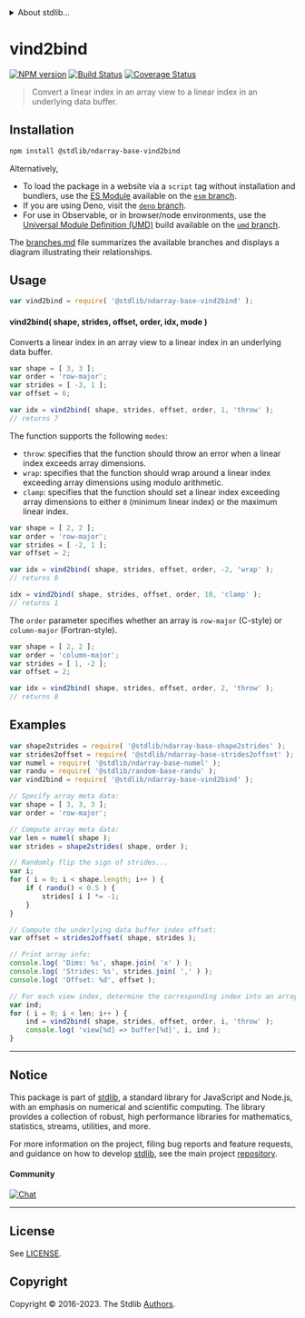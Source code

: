 <!--

@license Apache-2.0

Copyright (c) 2018 The Stdlib Authors.

Licensed under the Apache License, Version 2.0 (the "License");
you may not use this file except in compliance with the License.
You may obtain a copy of the License at

   http://www.apache.org/licenses/LICENSE-2.0

Unless required by applicable law or agreed to in writing, software
distributed under the License is distributed on an "AS IS" BASIS,
WITHOUT WARRANTIES OR CONDITIONS OF ANY KIND, either express or implied.
See the License for the specific language governing permissions and
limitations under the License.

-->


<details>
  <summary>
    About stdlib...
  </summary>
  <p>We believe in a future in which the web is a preferred environment for numerical computation. To help realize this future, we've built stdlib. stdlib is a standard library, with an emphasis on numerical and scientific computation, written in JavaScript (and C) for execution in browsers and in Node.js.</p>
  <p>The library is fully decomposable, being architected in such a way that you can swap out and mix and match APIs and functionality to cater to your exact preferences and use cases.</p>
  <p>When you use stdlib, you can be absolutely certain that you are using the most thorough, rigorous, well-written, studied, documented, tested, measured, and high-quality code out there.</p>
  <p>To join us in bringing numerical computing to the web, get started by checking us out on <a href="https://github.com/stdlib-js/stdlib">GitHub</a>, and please consider <a href="https://opencollective.com/stdlib">financially supporting stdlib</a>. We greatly appreciate your continued support!</p>
</details>

# vind2bind

[![NPM version][npm-image]][npm-url] [![Build Status][test-image]][test-url] [![Coverage Status][coverage-image]][coverage-url] <!-- [![dependencies][dependencies-image]][dependencies-url] -->

> Convert a linear index in an array view to a linear index in an underlying data buffer.

<!-- Section to include introductory text. Make sure to keep an empty line after the intro `section` element and another before the `/section` close. -->

<section class="intro">

</section>

<!-- /.intro -->

<!-- Package usage documentation. -->

<section class="installation">

## Installation

```bash
npm install @stdlib/ndarray-base-vind2bind
```

Alternatively,

-   To load the package in a website via a `script` tag without installation and bundlers, use the [ES Module][es-module] available on the [`esm` branch][esm-url].
-   If you are using Deno, visit the [`deno` branch][deno-url].
-   For use in Observable, or in browser/node environments, use the [Universal Module Definition (UMD)][umd] build available on the [`umd` branch][umd-url].

The [branches.md][branches-url] file summarizes the available branches and displays a diagram illustrating their relationships.

</section>

<section class="usage">

## Usage

```javascript
var vind2bind = require( '@stdlib/ndarray-base-vind2bind' );
```

#### vind2bind( shape, strides, offset, order, idx, mode )

Converts a linear index in an array view to a linear index in an underlying data buffer.

```javascript
var shape = [ 3, 3 ];
var order = 'row-major';
var strides = [ -3, 1 ];
var offset = 6;

var idx = vind2bind( shape, strides, offset, order, 1, 'throw' );
// returns 7
```

The function supports the following `modes`:

-   `throw`: specifies that the function should throw an error when a linear index exceeds array dimensions.
-   `wrap`: specifies that the function should wrap around a linear index exceeding array dimensions using modulo arithmetic.
-   `clamp`: specifies that the function should set a linear index exceeding array dimensions to either `0` (minimum linear index) or the maximum linear index.

```javascript
var shape = [ 2, 2 ];
var order = 'row-major';
var strides = [ -2, 1 ];
var offset = 2;

var idx = vind2bind( shape, strides, offset, order, -2, 'wrap' );
// returns 0

idx = vind2bind( shape, strides, offset, order, 10, 'clamp' );
// returns 1
```

The `order` parameter specifies whether an array is `row-major` (C-style) or `column-major` (Fortran-style).

```javascript
var shape = [ 2, 2 ];
var order = 'column-major';
var strides = [ 1, -2 ];
var offset = 2;

var idx = vind2bind( shape, strides, offset, order, 2, 'throw' );
// returns 0
```

</section>

<!-- /.usage -->

<!-- Package usage notes. Make sure to keep an empty line after the `section` element and another before the `/section` close. -->

<section class="notes">

</section>

<!-- /.notes -->

<!-- Package usage examples. -->

<section class="examples">

## Examples

<!-- eslint no-undef: "error" -->

```javascript
var shape2strides = require( '@stdlib/ndarray-base-shape2strides' );
var strides2offset = require( '@stdlib/ndarray-base-strides2offset' );
var numel = require( '@stdlib/ndarray-base-numel' );
var randu = require( '@stdlib/random-base-randu' );
var vind2bind = require( '@stdlib/ndarray-base-vind2bind' );

// Specify array meta data:
var shape = [ 3, 3, 3 ];
var order = 'row-major';

// Compute array meta data:
var len = numel( shape );
var strides = shape2strides( shape, order );

// Randomly flip the sign of strides...
var i;
for ( i = 0; i < shape.length; i++ ) {
    if ( randu() < 0.5 ) {
        strides[ i ] *= -1;
    }
}

// Compute the underlying data buffer index offset:
var offset = strides2offset( shape, strides );

// Print array info:
console.log( 'Dims: %s', shape.join( 'x' ) );
console.log( 'Strides: %s', strides.join( ',' ) );
console.log( 'Offset: %d', offset );

// For each view index, determine the corresponding index into an array's underlying data buffer...
var ind;
for ( i = 0; i < len; i++ ) {
    ind = vind2bind( shape, strides, offset, order, i, 'throw' );
    console.log( 'view[%d] => buffer[%d]', i, ind );
}
```

</section>

<!-- /.examples -->

<!-- Section to include cited references. If references are included, add a horizontal rule *before* the section. Make sure to keep an empty line after the `section` element and another before the `/section` close. -->

<section class="references">

</section>

<!-- /.references -->

<!-- Section for related `stdlib` packages. Do not manually edit this section, as it is automatically populated. -->

<section class="related">

</section>

<!-- /.related -->

<!-- Section for all links. Make sure to keep an empty line after the `section` element and another before the `/section` close. -->


<section class="main-repo" >

* * *

## Notice

This package is part of [stdlib][stdlib], a standard library for JavaScript and Node.js, with an emphasis on numerical and scientific computing. The library provides a collection of robust, high performance libraries for mathematics, statistics, streams, utilities, and more.

For more information on the project, filing bug reports and feature requests, and guidance on how to develop [stdlib][stdlib], see the main project [repository][stdlib].

#### Community

[![Chat][chat-image]][chat-url]

---

## License

See [LICENSE][stdlib-license].


## Copyright

Copyright &copy; 2016-2023. The Stdlib [Authors][stdlib-authors].

</section>

<!-- /.stdlib -->

<!-- Section for all links. Make sure to keep an empty line after the `section` element and another before the `/section` close. -->

<section class="links">

[npm-image]: http://img.shields.io/npm/v/@stdlib/ndarray-base-vind2bind.svg
[npm-url]: https://npmjs.org/package/@stdlib/ndarray-base-vind2bind

[test-image]: https://github.com/stdlib-js/ndarray-base-vind2bind/actions/workflows/test.yml/badge.svg?branch=v0.1.1
[test-url]: https://github.com/stdlib-js/ndarray-base-vind2bind/actions/workflows/test.yml?query=branch:v0.1.1

[coverage-image]: https://img.shields.io/codecov/c/github/stdlib-js/ndarray-base-vind2bind/main.svg
[coverage-url]: https://codecov.io/github/stdlib-js/ndarray-base-vind2bind?branch=main

<!--

[dependencies-image]: https://img.shields.io/david/stdlib-js/ndarray-base-vind2bind.svg
[dependencies-url]: https://david-dm.org/stdlib-js/ndarray-base-vind2bind/main

-->

[chat-image]: https://img.shields.io/gitter/room/stdlib-js/stdlib.svg
[chat-url]: https://app.gitter.im/#/room/#stdlib-js_stdlib:gitter.im

[stdlib]: https://github.com/stdlib-js/stdlib

[stdlib-authors]: https://github.com/stdlib-js/stdlib/graphs/contributors

[umd]: https://github.com/umdjs/umd
[es-module]: https://developer.mozilla.org/en-US/docs/Web/JavaScript/Guide/Modules

[deno-url]: https://github.com/stdlib-js/ndarray-base-vind2bind/tree/deno
[umd-url]: https://github.com/stdlib-js/ndarray-base-vind2bind/tree/umd
[esm-url]: https://github.com/stdlib-js/ndarray-base-vind2bind/tree/esm
[branches-url]: https://github.com/stdlib-js/ndarray-base-vind2bind/blob/main/branches.md

[stdlib-license]: https://raw.githubusercontent.com/stdlib-js/ndarray-base-vind2bind/main/LICENSE

</section>

<!-- /.links -->
